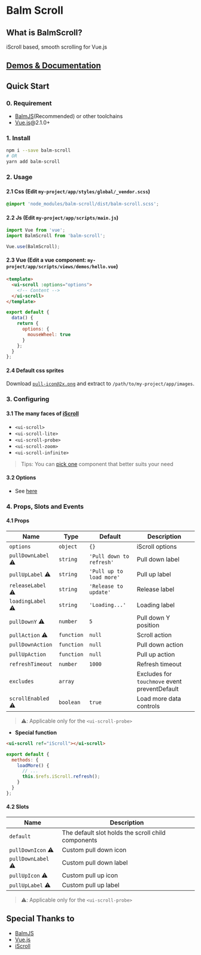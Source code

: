 # Balm Scroll

## What is BalmScroll?

iScroll based, smooth scrolling for Vue.js

## [Demos & Documentation](https://iscroll.balmjs.com/)

## Quick Start

### 0. Requirement

- [BalmJS](https://balmjs.com/)(Recommended) or other toolchains
- [Vue.js](https://vuejs.org/)@2.1.0+

### 1. Install

```sh
npm i --save balm-scroll
# OR
yarn add balm-scroll
```

### 2. Usage

#### 2.1 Css (Edit `my-project/app/styles/global/_vendor.scss`)

```css
@import 'node_modules/balm-scroll/dist/balm-scroll.scss';
```

#### 2.2 Js (Edit `my-project/app/scripts/main.js`)

```js
import Vue from 'vue';
import BalmScroll from 'balm-scroll';

Vue.use(BalmScroll);
```

#### 2.3 Vue (Edit a vue component: `my-project/app/scripts/views/demos/hello.vue`)

```html
<template>
  <ui-scroll :options="options">
    <!-- Content -->
  </ui-scroll>
</template>
```

```js
export default {
  data() {
    return {
      options: {
        mouseWheel: true
      }
    };
  }
};
```

#### 2.4 Default css sprites

Download [`pull-icon@2x.png`](https://iscroll.balmjs.com/balm-scroll-images.zip) and extract to `/path/to/my-project/app/images`.

### 3. Configuring

#### 3.1 The many faces of [iScroll](https://github.com/cubiq/iscroll/#the-many-faces-of-iscroll)

- `<ui-scroll>`
- `<ui-scroll-lite>`
- `<ui-scroll-probe>`
- `<ui-scroll-zoom>`
- `<ui-scroll-infinite>`

> Tips: You can [pick one](https://github.com/cubiq/iscroll/#the-many-faces-of-iscroll) component that better suits your need

#### 3.2 Options

- See [here](https://github.com/cubiq/iscroll/#configuring-the-iscroll)

### 4. Props, Slots and Events

#### 4.1 Props

| Name               | Type       | Default                  | Description                                   |
| ------------------ | ---------- | ------------------------ | --------------------------------------------- |
| `options`          | `object`   | `{}`                     | iScroll options                               |
| `pullDownLabel` ⚠️ | `string`   | `'Pull down to refresh'` | Pull down label                               |
| `pullUpLabel` ⚠️   | `string`   | `'Pull up to load more'` | Pull up label                                 |
| `releaseLabel` ⚠️  | `string`   | `'Release to update'`    | Release label                                 |
| `loadingLabel` ⚠️  | `string`   | `'Loading...'`           | Loading label                                 |
| `pullDownY` ⚠️     | `number`   | `5`                      | Pull down Y position                          |
| `pullAction` ⚠️    | `function` | `null`                   | Scroll action                                 |
| `pullDownAction`   | `function` | `null`                   | Pull down action                              |
| `pullUpAction`     | `function` | `null`                   | Pull up action                                |
| `refreshTimeout`   | `number`   | `1000`                   | Refresh timeout                               |
| `excludes`         | `array`    |                          | Excludes for `touchmove` event preventDefault |
| `scrollEnabled` ⚠️ | `boolean`  | `true`                   | Load more data controls                       |

> ⚠️: Applicable only for the `<ui-scroll-probe>`

- **Special function**

```html
<ui-scroll ref="iScroll"></ui-scroll>
```

```js
export default {
  methods: {
    loadMore() {
      // ...
      this.$refs.iScroll.refresh();
    }
  }
};
```

#### 4.2 Slots

| Name               | Description                                        |
| ------------------ | -------------------------------------------------- |
| `default`          | The default slot holds the scroll child components |
| `pullDownIcon` ⚠️  | Custom pull down icon                              |
| `pullDownLabel` ⚠️ | Custom pull down label                             |
| `pullUpIcon` ⚠️    | Custom pull up icon                                |
| `pullUpLabel` ⚠️   | Custom pull up label                               |

> ⚠️: Applicable only for the `<ui-scroll-probe>`

## Special Thanks to

- [BalmJS](https://balmjs.com/)
- [Vue.js](https://vuejs.org/)
- [iScroll](https://github.com/cubiq/iscroll/)
